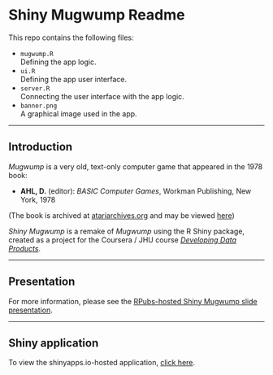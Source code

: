 # Shiny Mugwump Readme

This repo contains the following files:

* `mugwump.R` <br> Defining the app logic.
* `ui.R` <br> Defining the app user interface.
* `server.R` <br> Connecting the user interface with the app logic.
* `banner.png` <br> A graphical image used in the app.

---

## Introduction

 _Mugwump_ is a very old, text-only computer game that appeared in the 1978 book:

*  __AHL, D.__ (editor): _BASIC Computer Games_, Workman Publishing, New York, 1978

(The book is archived at [atariarchives.org](http://atariarchives.org/) and may be viewed [here](http://atariarchives.org/basicgames/))

_Shiny Mugwump_ is a remake of _Mugwump_ using the R Shiny package, created as a project for the Coursera / JHU course [_Developing Data Products_](https://www.coursera.org/course/devdataprod).

---

## Presentation

For more information, please see the [RPubs-hosted Shiny Mugwump slide presentation](http://rpubs.com/rambler/24528).

---

## Shiny application

To view the shinyapps.io-hosted application, [click here](http://rambler.shinyapps.io/mugwump/).

